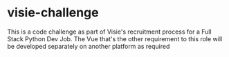 # visie-challenge
This is a code challenge as part of Visie's recruitment process for a Full Stack Python Dev Job. The Vue that's the other requirement to this role will be developed separately on another platform as required
